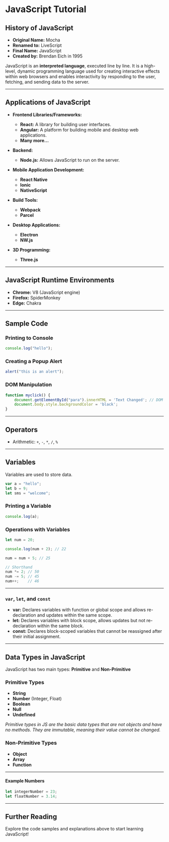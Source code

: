 <!-- # JavaSrcipt_Tutorial

This Repository may help you to a quick rivision of JavaScript or to learn Basic Concepts of JS. -->

# JavaScript Tutorial

## History of JavaScript

- **Original Name:** Mocha  
- **Renamed to:** LiveScript  
- **Final Name:** JavaScript  
- **Created by:** Brendan Eich in 1995

JavaScript is an **interpreted language**, executed line by line. It is a high-level, dynamic programming language used for creating interactive effects within web browsers and enables interactivity by responding to the user, fetching, and sending data to the server.

---

## Applications of JavaScript

- **Frontend Libraries/Frameworks:**
  - **React:** A library for building user interfaces.
  - **Angular:** A platform for building mobile and desktop web applications.
  - **Many more...**

- **Backend:**
  - **Node.js:** Allows JavaScript to run on the server.

- **Mobile Application Development:**
  - **React Native**
  - **Ionic**
  - **NativeScript**

- **Build Tools:**
  - **Webpack**
  - **Parcel**

- **Desktop Applications:**
  - **Electron**
  - **NW.js**

- **3D Programming:**
  - **Three.js**

---

## JavaScript Runtime Environments

- **Chrome:** V8 (JavaScript engine)
- **Firefox:** SpiderMonkey
- **Edge:** Chakra

---

## Sample Code

### Printing to Console

```js
console.log("hello");
```

### Creating a Popup Alert

```js
alert("this is an alert");
```

### DOM Manipulation

```js
function myclick() {
    document.getElementById("para").innerHTML = 'Text Changed'; // DOM 
    document.body.style.backgroundColor = 'black';
}
```

---

## Operators

- Arithmetic: `+`, `-`, `*`, `/`, `%`

---

## Variables

Variables are used to store data.

```js
var a = "hello";
let b = 9;
let sms = "welcome";
```

### Printing a Variable

```js
console.log(a);
```

### Operations with Variables

```js
let num = 20;

console.log(num + 2); // 22

num = num + 5; // 25

// Shorthand
num *= 2; // 50
num -= 5; // 45
num++;    // 46
```

---

### `var`, `let`, and `const`

- **var:** Declares variables with function or global scope and allows re-declaration and updates within the same scope.
- **let:** Declares variables with block scope, allows updates but not re-declaration within the same block.
- **const:** Declares block-scoped variables that cannot be reassigned after their initial assignment.

---

## Data Types in JavaScript

JavaScript has two main types: **Primitive** and **Non-Primitive**

### Primitive Types

- **String**
- **Number** (Integer, Float)
- **Boolean**
- **Null**
- **Undefined**

_Primitive types in JS are the basic data types that are not objects and have no methods. They are immutable, meaning their value cannot be changed._

### Non-Primitive Types

- **Object**
- **Array**
- **Function**

---

#### Example Numbers

```js
let integerNumber = 23;
let floatNumber = 3.14;
```

---

## Further Reading

Explore the code samples and explanations above to start learning JavaScript!